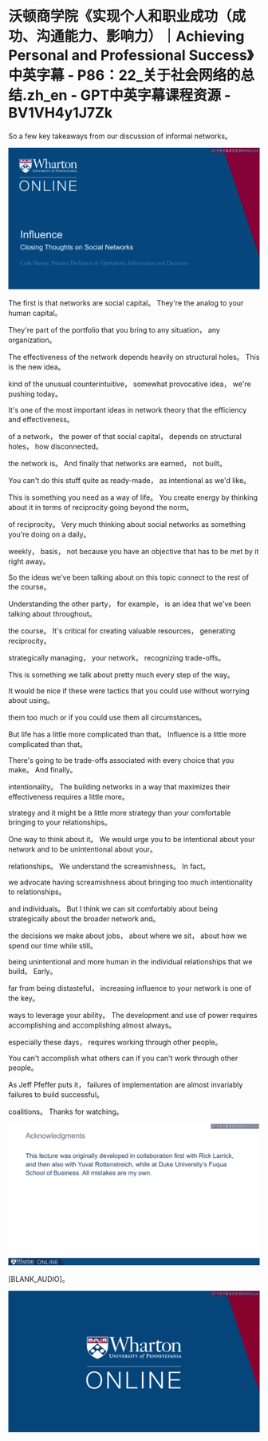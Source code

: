 # 沃顿商学院《实现个人和职业成功（成功、沟通能力、影响力）｜Achieving Personal and Professional Success》中英字幕 - P86：22_关于社会网络的总结.zh_en - GPT中英字幕课程资源 - BV1VH4y1J7Zk

 So a few key takeaways from our discussion of informal networks。



![](img/c24a0557da6385b0d7a776f112ce7237_1.png)

 The first is that networks are social capital。 They're the analog to your human capital。

 They're part of the portfolio that you bring to any situation， any organization。

 The effectiveness of the network depends heavily on structural holes。 This is the new idea。

 kind of the unusual counterintuitive， somewhat provocative idea， we're pushing today。

 It's one of the most important ideas in network theory that the efficiency and effectiveness。

 of a network， the power of that social capital， depends on structural holes， how disconnected。

 the network is。 And finally that networks are earned， not built。

 You can't do this stuff quite as ready-made， as intentional as we'd like。

 This is something you need as a way of life。 You create energy by thinking about it in terms of reciprocity going beyond the norm。

 of reciprocity。 Very much thinking about social networks as something you're doing on a daily。

 weekly， basis， not because you have an objective that has to be met by it right away。

 So the ideas we've been talking about on this topic connect to the rest of the course。

 Understanding the other party， for example， is an idea that we've been talking about throughout。

 the course。 It's critical for creating valuable resources， generating reciprocity。

 strategically managing， your network， recognizing trade-offs。

 This is something we talk about pretty much every step of the way。

 It would be nice if these were tactics that you could use without worrying about using。

 them too much or if you could use them all circumstances。

 But life has a little more complicated than that。 Influence is a little more complicated than that。

 There's going to be trade-offs associated with every choice that you make。 And finally。

 intentionality。 The building networks in a way that maximizes their effectiveness requires a little more。

 strategy and it might be a little more strategy than your comfortable bringing to your relationships。

 One way to think about it。 We would urge you to be intentional about your network and to be unintentional about your。

 relationships。 We understand the screamishness。 In fact。

 we advocate having screamishness about bringing too much intentionality to relationships。

 and individuals。 But I think we can sit comfortably about being strategically about the broader network and。

 the decisions we make about jobs， about where we sit， about how we spend our time while still。

 being unintentional and more human in the individual relationships that we build。 Early。

 far from being distasteful， increasing influence to your network is one of the key。

 ways to leverage your ability。 The development and use of power requires accomplishing and accomplishing almost always。

 especially these days， requires working through other people。

 You can't accomplish what others can if you can't work through other people。

 As Jeff Pfeffer puts it， failures of implementation are almost invariably failures to build successful。

 coalitions。 Thanks for watching。

![](img/c24a0557da6385b0d7a776f112ce7237_3.png)

 [BLANK_AUDIO]。

![](img/c24a0557da6385b0d7a776f112ce7237_5.png)